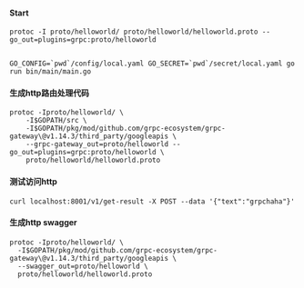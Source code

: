 
#### Start

```shell
protoc -I proto/helloworld/ proto/helloworld/helloworld.proto --go_out=plugins=grpc:proto/helloworld


GO_CONFIG=`pwd`/config/local.yaml GO_SECRET=`pwd`/secret/local.yaml go run bin/main/main.go
```

#### 生成http路由处理代码
```shell script
protoc -Iproto/helloworld/ \
    -I$GOPATH/src \
    -I$GOPATH/pkg/mod/github.com/grpc-ecosystem/grpc-gateway\@v1.14.3/third_party/googleapis \
    --grpc-gateway_out=proto/helloworld --go_out=plugins=grpc:proto/helloworld \
    proto/helloworld/helloworld.proto
```

#### 测试访问http
```shell script
curl localhost:8001/v1/get-result -X POST --data '{"text":"grpchaha"}'
```

#### 生成http swagger
```shell script
protoc -Iproto/helloworld/ \
  -I$GOPATH/pkg/mod/github.com/grpc-ecosystem/grpc-gateway\@v1.14.3/third_party/googleapis \
  --swagger_out=proto/helloworld \
  proto/helloworld/helloworld.proto
```
